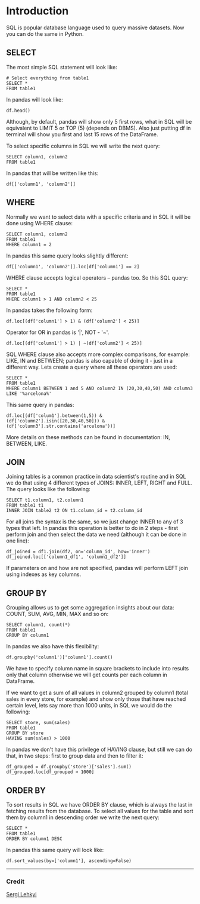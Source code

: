 # Introduction

SQL is popular database language used to query massive datasets. Now you can do the same in Python.

## SELECT

The most simple SQL statement will look like:
```
# Select everything from table1
SELECT *
FROM table1
```
In pandas will look like:
```
df.head()
```
Although, by default, pandas will show only 5 first rows, what in SQL will be equivalent to LIMIT 5 or TOP (5) (depends on DBMS). Also just putting df in terminal will show you first and last 15 rows of the DataFrame.

To select specific columns in SQL we will write the next query:
```
SELECT column1, column2
FROM table1
```
In pandas that will be written like this:
```
df[['column1', 'column2']]
```

## WHERE

Normally we want to select data with a specific criteria and in SQL it will be done using WHERE clause:
```
SELECT column1, column2
FROM table1
WHERE column1 = 2
```
In pandas this same query looks slightly different:
```
df[['column1', 'column2']].loc[df['column1'] == 2]
```
WHERE clause accepts logical operators – pandas too. So this SQL query:
```
SELECT *
FROM table1
WHERE column1 > 1 AND column2 < 25
```
In pandas takes the following form:
```
df.loc[(df['column1'] > 1) & (df['column2'] < 25)]
```
Operator for OR in pandas is '|', NOT - '~'.
```
df.loc[(df['column1'] > 1) | ~(df['column2'] < 25)]
```
SQL WHERE clause also accepts more complex comparisons, for example: LIKE, IN and BETWEEN; pandas is also capable of doing it - just in a different way. Lets create a query where all these operators are used:
```
SELECT *
FROM table1
WHERE column1 BETWEEN 1 and 5 AND column2 IN (20,30,40,50) AND column3 LIKE '%arcelona%'
```
This same query in pandas:
```
df.loc[(df['colum1'].between(1,5)) & (df['column2'].isin([20,30,40,50])) & (df['column3'].str.contains('arcelona'))]
```
More details on these methods can be found in documentation: IN, BETWEEN, LIKE.

## JOIN

Joining tables is a common practice in data scientist's routine and in SQL we do that using 4 different types of JOINS: INNER, LEFT, RIGHT and FULL. The query looks like the following:
```
SELECT t1.column1, t2.column1
FROM table1 t1
INNER JOIN table2 t2 ON t1.column_id = t2.column_id
```
For all joins the syntax is the same, so we just change INNER to any of 3 types that left. In pandas this operation is better to do in 2 steps - first perform join and then select the data we need (although it can be done in one line):
```
df_joined = df1.join(df2, on='column_id', how='inner')
df_joined.loc[['column1_df1', 'column1_df2']]
```
If parameters on and how are not specified, pandas will perform LEFT join using indexes as key columns.

## GROUP BY

Grouping allows us to get some aggregation insights about our data: COUNT, SUM, AVG, MIN, MAX and so on:
```
SELECT column1, count(*)
FROM table1
GROUP BY column1
```
In pandas we also have this flexibility:
```
df.groupby('column1')['column1'].count()
```
We have to specify column name in square brackets to include into results only that column otherwise we will get counts per each column in DataFrame.

If we want to get a sum of all values in column2 grouped by column1 (total sales in every store, for example) and show only those that have reached certain level, lets say more than 1000 units, in SQL we would do the following:
```
SELECT store, sum(sales)
FROM table1
GROUP BY store
HAVING sum(sales) > 1000
```
In pandas we don't have this privilege of HAVING clause, but still we can do that, in two steps: first to group data and then to filter it:
```
df_grouped = df.groupby('store')['sales'].sum()
df_grouped.loc[df_grouped > 1000]
```
## ORDER BY

To sort results in SQL we have ORDER BY clause, which is always the last in fetching results from the database. To select all values for the table and sort them by column1 in descending order we write the next query:
```
SELECT *
FROM table1
ORDER BY column1 DESC
```
In pandas this same query will look like:
```
df.sort_values(by=['column1'], ascending=False)
```
___
### Credit
[Sergi Lehkyi](http://sergilehkyi.com/translating-sql-to-pandas/)  
